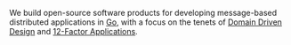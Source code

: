 We build open-source software products for developing message-based distributed applications in
[Go](https://golang.org/), with a focus on the tenets of
[Domain Driven Design](https://en.wikipedia.org/wiki/Domain-driven_design) and
[12-Factor Applications](https://12factor.net/).
